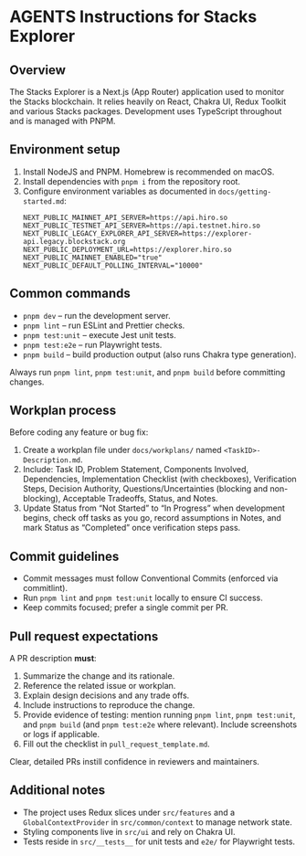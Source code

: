 # AGENTS Instructions for Stacks Explorer

## Overview
The Stacks Explorer is a Next.js (App Router) application used to monitor the Stacks blockchain. It relies heavily on React, Chakra UI, Redux Toolkit and various Stacks packages. Development uses TypeScript throughout and is managed with PNPM.

## Environment setup
1. Install NodeJS and PNPM. Homebrew is recommended on macOS.
2. Install dependencies with `pnpm i` from the repository root.
3. Configure environment variables as documented in `docs/getting-started.md`:
   ```
   NEXT_PUBLIC_MAINNET_API_SERVER=https://api.hiro.so
   NEXT_PUBLIC_TESTNET_API_SERVER=https://api.testnet.hiro.so
   NEXT_PUBLIC_LEGACY_EXPLORER_API_SERVER=https://explorer-api.legacy.blockstack.org
   NEXT_PUBLIC_DEPLOYMENT_URL=https://explorer.hiro.so
   NEXT_PUBLIC_MAINNET_ENABLED="true"
   NEXT_PUBLIC_DEFAULT_POLLING_INTERVAL="10000"
   ```

## Common commands
- `pnpm dev` – run the development server.
- `pnpm lint` – run ESLint and Prettier checks.
- `pnpm test:unit` – execute Jest unit tests.
- `pnpm test:e2e` – run Playwright tests.
- `pnpm build` – build production output (also runs Chakra type generation).

Always run `pnpm lint`, `pnpm test:unit`, and `pnpm build` before committing changes.

## Workplan process
Before coding any feature or bug fix:
1. Create a workplan file under `docs/workplans/` named `<TaskID>-Description.md`.
2. Include: Task ID, Problem Statement, Components Involved, Dependencies, Implementation Checklist (with checkboxes), Verification Steps, Decision Authority, Questions/Uncertainties (blocking and non-blocking), Acceptable Tradeoffs, Status, and Notes.
3. Update Status from “Not Started” to “In Progress” when development begins, check off tasks as you go, record assumptions in Notes, and mark Status as “Completed” once verification steps pass.

## Commit guidelines
- Commit messages must follow Conventional Commits (enforced via commitlint).
- Run `pnpm lint` and `pnpm test:unit` locally to ensure CI success.
- Keep commits focused; prefer a single commit per PR.

## Pull request expectations
A PR description **must**:
1. Summarize the change and its rationale.
2. Reference the related issue or workplan.
3. Explain design decisions and any trade offs.
4. Include instructions to reproduce the change.
5. Provide evidence of testing: mention running `pnpm lint`, `pnpm test:unit`, and `pnpm build` (and `pnpm test:e2e` where relevant). Include screenshots or logs if applicable.
6. Fill out the checklist in `pull_request_template.md`.

Clear, detailed PRs instill confidence in reviewers and maintainers.

## Additional notes
- The project uses Redux slices under `src/features` and a `GlobalContextProvider` in `src/common/context` to manage network state.
- Styling components live in `src/ui` and rely on Chakra UI.
- Tests reside in `src/__tests__` for unit tests and `e2e/` for Playwright tests.
